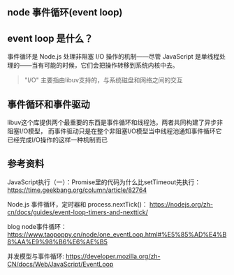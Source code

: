 ## node 事件循环(event loop) 

## event loop 是什么？
事件循环是 Node.js 处理非阻塞 I/O 操作的机制——尽管 JavaScript 是单线程处理的——当有可能的时候，它们会把操作转移到系统内核中去。
> "I/O" 主要指由libuv支持的，与系统磁盘和网络之间的交互

## 事件循环和事件驱动
libuv这个库提供两个最重要的东西是事件循环和线程池，两者共同构建了异步非阻塞I/O模型，
而事件驱动只是在整个非阻塞I/O模型当中线程池通知事件循环它已经完成I/O操作的这样一种机制而已


## 参考资料
JavaScript执行（一）：Promise里的代码为什么比setTimeout先执行：https://time.geekbang.org/column/article/82764

Node.js 事件循环，定时器和 process.nextTick()： https://nodejs.org/zh-cn/docs/guides/event-loop-timers-and-nexttick/

blog node事件循环： https://www.taopoppy.cn/node/one_eventLoop.html#%E5%85%AD%E4%B8%AA%E9%98%B6%E6%AE%B5

并发模型与事件循环:
https://developer.mozilla.org/zh-CN/docs/Web/JavaScript/EventLoop